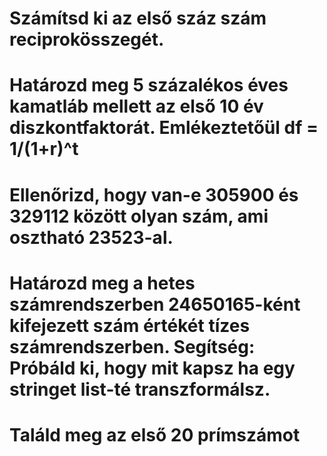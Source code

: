 # Számítsd ki az első száz szám reciprokösszegét.

# Határozd meg 5 százalékos éves kamatláb mellett az első 10 év diszkontfaktorát. Emlékeztetőül df = 1/(1+r)^t

# Ellenőrizd, hogy van-e 305900 és 329112 között olyan szám, ami osztható 23523-al.

# Határozd meg a hetes számrendszerben 24650165-ként kifejezett szám értékét tízes számrendszerben. Segítség: Próbáld ki, hogy mit kapsz ha egy stringet list-té transzformálsz.

# Találd meg az első 20 prímszámot
